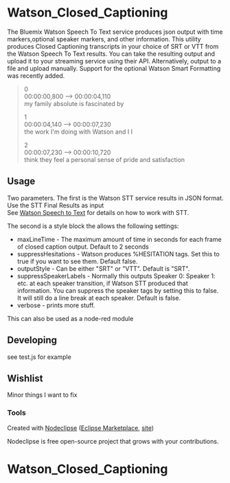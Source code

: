 # Watson\_Closed\_Captioning
The Bluemix Watson Speech To Text service produces json output with time markers,optional speaker markers, and other information. This utility produces Closed Captioning transcripts in your choice of SRT or VTT from the Watson Speech To Text results. You can take the resulting output and upload it to your streaming service using their API. Alternatively, output to a file and upload manually. Support for the optional Watson Smart Formatting was recently added.

>0  
>00:00:00,800 --> 00:00:04,110  
>my family absolute is fascinated by  
>   
>1  
>00:00:04,140 --> 00:00:07,230  
>the work I'm doing with Watson and I I  
>   
>2  
>00:00:07,230 --> 00:00:10,720  
>think they feel a personal sense of pride and satisfaction  
>   


## Usage
Two parameters. The first is the Watson STT service results in JSON format. 
Use the STT Final Results as input  
See [Watson Speech to Text](https://console.bluemix.net/docs/services/speech-to-text/index.html#about) for details on how to work with STT.


The second is a style block the allows the following settings:

* maxLineTime - The maximum amount of time in seconds for each frame of closed caption output. Default to 2 seconds
* suppressHesitations - Watson produces %HESITATION tags. Set this to true if you want to see them. Default false.
* outputStyle - Can be either "SRT" or "VTT". Default is "SRT". 
* suppressSpeakerLabels - Normally this outputs Speaker 0: Speaker 1: etc. at each speaker transition, if Watson STT produced that information. You can suppress the speaker tags by setting this to false. It will still do a line break at each speaker. Default is false.
* verbose - prints more stuff.

This can also be used as a node-red module


## Developing

see test.js for example

## Wishlist

Minor things I want to fix

### Tools

Created with [Nodeclipse](https://github.com/Nodeclipse/nodeclipse-1)
 ([Eclipse Marketplace](http://marketplace.eclipse.org/content/nodeclipse), [site](http://www.nodeclipse.org))   

Nodeclipse is free open-source project that grows with your contributions.
# Watson\_Closed\_Captioning
